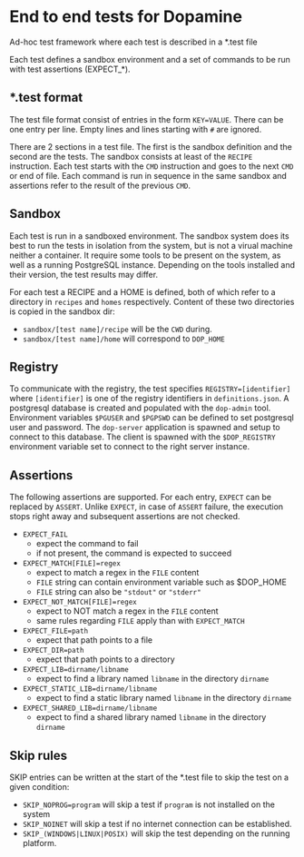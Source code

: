 # End to end tests for Dopamine

Ad-hoc test framework where each test is described in a *.test file

Each test defines a sandbox environment and a set of commands to be run with test assertions (EXPECT_*).

## *.test format

The test file format consist of entries in the form `KEY=VALUE`.
There can be one entry per line.
Empty lines and lines starting with `#` are ignored.

There are 2 sections in a test file. The first is the sandbox definition and the second are the tests.
The sandbox consists at least of the `RECIPE` instruction.
Each test starts with the `CMD` instruction and goes to the next `CMD` or end of file.
Each command is run in sequence in the same sandbox and assertions refer to the result of the previous `CMD`.

## Sandbox

Each test is run in a sandboxed environment.
The sandbox system does its best to run the tests in isolation from the system,
but is not a virual machine neither a container. It require some tools to be present on the system,
as well as a running PostgreSQL instance.
Depending on the tools installed and their version, the test results may differ.

For each test a RECIPE and a HOME is defined, both of which refer to a directory
in `recipes` and `homes` respectively.
Content of these two directories is copied in the sandbox dir:
 - `sandbox/[test name]/recipe` will be the `CWD` during.
 - `sandbox/[test name]/home` will correspond to `DOP_HOME`

## Registry

To communicate with the registry, the test specifies `REGISTRY=[identifier]` where `[identifier]`
is one of the registry identifiers in `definitions.json`.
A postgresql database is created and populated with the `dop-admin` tool.
Environment variables `$PGUSER` and `$PGPSWD` can be defined to set postgresql user and password.
The `dop-server` application is spawned and setup to connect to this database.
The client is spawned with the `$DOP_REGISTRY` environment variable set
to connect to the right server instance.

## Assertions

The following assertions are supported.
For each entry, `EXPECT` can be replaced by `ASSERT`.
Unlike `EXPECT`, in case of `ASSERT` failure, the execution stops right away and
subsequent assertions are not checked.

- `EXPECT_FAIL`
  - expect the command to fail
  - if not present, the command is expected to succeed
- `EXPECT_MATCH[FILE]=regex`
  - expect to match a regex in the `FILE` content
  - `FILE` string can contain environment variable such as $DOP_HOME
  - `FILE` string can also be `"stdout"` or `"stderr"`
- `EXPECT_NOT_MATCH[FILE]=regex`
  - expect to NOT match a regex in the `FILE` content
  - same rules regarding `FILE` apply than with `EXPECT_MATCH`
- `EXPECT_FILE=path`
  - expect that path points to a file
- `EXPECT_DIR=path`
  - expect that path points to a directory
- `EXPECT_LIB=dirname/libname`
  - expect to find a library named `libname` in the directory `dirname`
- `EXPECT_STATIC_LIB=dirname/libname`
  - expect to find a static library named `libname` in the directory `dirname`
- `EXPECT_SHARED_LIB=dirname/libname`
  - expect to find a shared library named `libname` in the directory `dirname`

## Skip rules

SKIP entries can be written at the start of the *.test file to skip the test on a given condition:
 - `SKIP_NOPROG=program` will skip a test if `program` is not installed on the system
 - `SKIP_NOINET` will skip a test if no internet connection can be established.
 - `SKIP_(WINDOWS|LINUX|POSIX)` will skip the test depending on the running platform.
